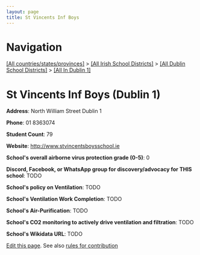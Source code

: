 ```yaml
---
layout: page
title: St Vincents Inf Boys
---
```

# Navigation

[[All countries/states/provinces]](../../../..) > [[All Irish School Districts]](../../..) > [[All Dublin School Districts]](../..) > [[All In Dublin 1]](..)

# St Vincents Inf Boys (Dublin 1)

**Address**: North William Street Dublin 1

**Phone**: 01 8363074

**Student Count**: 79

**Website**: <http://www.stvincentsboysschool.ie>

**School's overall airborne virus protection grade (0-5)**: 0

**Discord, Facebook, or WhatsApp group for discovery/advocacy for THIS school**: TODO

**School's policy on Ventilation**: TODO

**School's Ventilation Work Completion**: TODO

**School's Air-Purification**: TODO

**School's CO2 monitoring to actively drive ventilation and filtration**: TODO

**School's Wikidata URL**: TODO


[Edit this page](https://github.com/ventilate-schools/Ireland/edit/main/./Dublin_1/St_Vincents_Inf_Boys.md). See also [rules for contribution](../../../contribution-rules/)